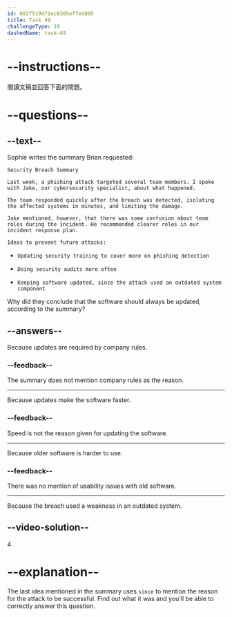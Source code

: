 ```yaml
---
id: 682f519d71ec8305effed895
title: Task 49
challengeType: 19
dashedName: task-49
---
```


<!-- READING -->

# --instructions--

閱讀文稿並回答下面的問題。

# --questions--

## --text--

Sophie writes the summary Brian requested:

`Security Breach Summary`

`Last week, a phishing attack targeted several team members. I spoke with Jake, our cybersecurity specialist, about what happened.`

`The team responded quickly after the breach was detected, isolating the affected systems in minutes, and limiting the damage.`

`Jake mentioned, however, that there was some confusion about team roles during the incident. He recommended clearer roles in our incident response plan.`

`Ideas to prevent future attacks:`

- `Updating security training to cover more on phishing detection`

- `Doing security audits more often`

- `Keeping software updated, since the attack used an outdated system component`

Why did they conclude that the software should always be updated, according to the summary?

## --answers--

Because updates are required by company rules.

### --feedback--

The summary does not mention company rules as the reason.

---

Because updates make the software faster.

### --feedback--

Speed is not the reason given for updating the software.

---

Because older software is harder to use.

### --feedback--

There was no mention of usability issues with old software.

---

Because the breach used a weakness in an outdated system.

## --video-solution--

4

# --explanation--

The last idea mentioned in the summary uses `since` to mention the reason for the attack to be successful. Find out what it was and you'll be able to correctly answer this question.
